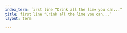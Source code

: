 ```yaml
---
index_term: first line “Drink all the lime you can...”
title: first line “Drink all the lime you can...”
layout: term

---
```

